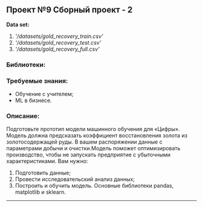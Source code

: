 ## Проект №9 Сборный проект - 2

**Data set:** 
1. *'/datasets/gold_recovery_train.csv'*
2. *'/datasets/gold_recovery_test.csv'*
3. *'/datasets/gold_recovery_full.csv'*

### Библиотеки:

### Требуемые знания:
* Обучение с учителем;
* ML в бизнесе.


### Описание:

Подготовьте прототип модели машинного обучения для «Цифры». Модель должна предсказать коэффициент восстановления золота из золотосодержащей руды. В вашем распоряжении данные с параметрами добычи и очистки.Модель поможет оптимизировать производство, чтобы не запускать предприятие с убыточными характеристиками.
Вам нужно:
1. Подготовить данные;
2. Провести исследовательский анализ данных;
3. Построить и обучить модель.
Основные библиотеки pandas, matplotlib и sklearn.

---
